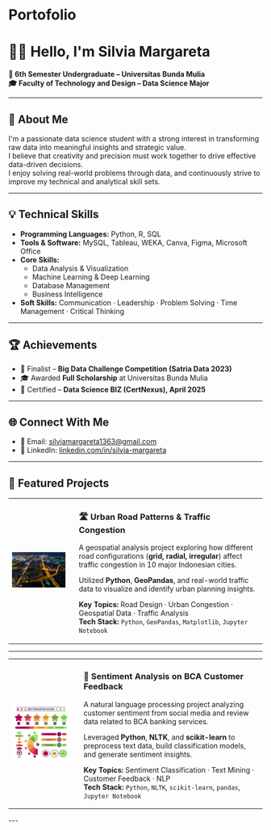 # Portofolio

# 👩‍💻 Hello, I'm Silvia Margareta

**📍 6th Semester Undergraduate – Universitas Bunda Mulia**  
**🎓 Faculty of Technology and Design – Data Science Major**  

---

## 🧾 About Me  
I'm a passionate data science student with a strong interest in transforming raw data into meaningful insights and strategic value.  
I believe that creativity and precision must work together to drive effective data-driven decisions.  
I enjoy solving real-world problems through data, and continuously strive to improve my technical and analytical skill sets.

---

## 💡 Technical Skills

- **Programming Languages:** Python, R, SQL  
- **Tools & Software:** MySQL, Tableau, WEKA, Canva, Figma, Microsoft Office  
- **Core Skills:**  
  - Data Analysis & Visualization  
  - Machine Learning & Deep Learning  
  - Database Management  
  - Business Intelligence  
- **Soft Skills:** Communication · Leadership · Problem Solving · Time Management · Critical Thinking
  
---

## 🏆 Achievements

- 🎯 Finalist – **Big Data Challenge Competition (Satria Data 2023)**  
- 🎓 Awarded **Full Scholarship** at Universitas Bunda Mulia  
- 🥇 Certified – **Data Science BIZ (CertNexus), April 2025**

---

## 🌐 Connect With Me

- 📧 Email: [silviamargareta1363@gmail.com](mailto:silviamargareta1363@gmail.com)  
- 💼 LinkedIn: [linkedin.com/in/silvia-margareta](https://www.linkedin.com/in/silvia-margareta)

---

## 🚀 Featured Projects

<table>
  <tr>
    <td>
      <img src="https://github.com/slviamrgrta/Portofolio/blob/main/Diagnostic%20Article.jpg?raw=true" width="360" alt="Urban Traffic Cover"/>
    </td>
    <td style="vertical-align: top; padding-left: 20px;">
      <h3><a href="https://github.com/slviamrgrta/Diagnostic-Project" target="_blank" style="text-decoration: none;">🛣️ Urban Road Patterns & Traffic Congestion</a></h3>
      <p>
        A geospatial analysis project exploring how different road configurations 
        (<strong>grid, radial, irregular</strong>) affect traffic congestion in 10 major Indonesian cities.
      </p>
      <p>
        Utilized <strong>Python</strong>, <strong>GeoPandas</strong>, and real-world traffic data 
        to visualize and identify urban planning insights.
      </p>
      <p>
        <strong>Key Topics:</strong> Road Design · Urban Congestion · Geospatial Data · Traffic Analysis<br/>
        <strong>Tech Stack:</strong> <code>Python</code>, <code>GeoPandas</code>, <code>Matplotlib</code>, <code>Jupyter Notebook</code>
      </p>
    </td>
  </tr>
</table>

---

<table>
  <tr>
    <td>
      <img src="https://github.com/slviamrgrta/Portofolio/blob/main/Sentiment%20Analysis%20BCA.jpg" width="360" alt="Sentiment Analysis BCA Cover"/>
    </td>
    <td style="vertical-align: top; padding-left: 20px;">
      <h3><a href="https://github.com/slviamrgrta/Sentiment-Analysis-BCA" target="_blank" style="text-decoration: none;">💬 Sentiment Analysis on BCA Customer Feedback</a></h3>
      <p>
        A natural language processing project analyzing customer sentiment 
        from social media and review data related to BCA banking services.
      </p>
      <p>
        Leveraged <strong>Python</strong>, <strong>NLTK</strong>, and <strong>scikit-learn</strong> 
        to preprocess text data, build classification models, and generate sentiment insights.
      </p>
      <p>
        <strong>Key Topics:</strong> Sentiment Classification · Text Mining · Customer Feedback · NLP<br/>
        <strong>Tech Stack:</strong> <code>Python</code>, <code>NLTK</code>, <code>scikit-learn</code>, <code>pandas</code>, <code>Jupyter Notebook</code>
      </p>
    </td>
  </tr>
</table>
---

